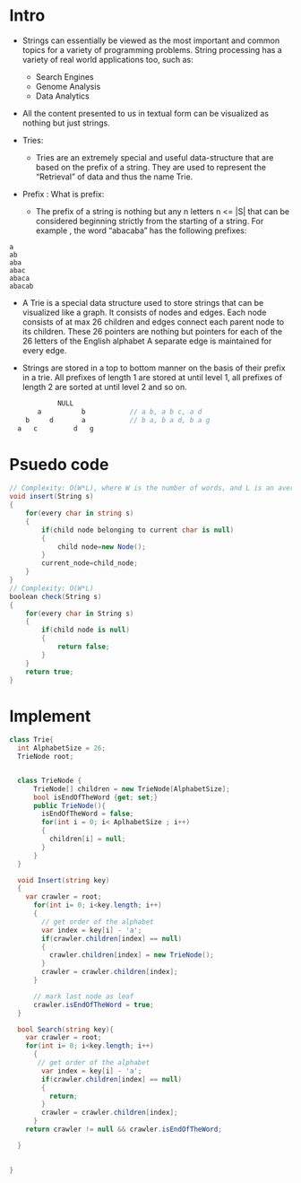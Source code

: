 # Intro
- Strings can essentially be viewed as the most important and common topics for a variety of programming problems. String processing has a variety of real world applications too, such as:
  - Search Engines
  - Genome Analysis
  - Data Analytics

- All the content presented to us in textual form can be visualized as nothing but just strings.

- Tries:
  - Tries are an extremely special and useful data-structure that are based on the prefix of a string. They are used to represent the “Retrieval” of data and thus the name Trie.

- Prefix : What is prefix:

  - The prefix of a string is nothing but any n letters n <= |S| that can be considered beginning strictly from the starting of a string. For example , the word “abacaba” has the following prefixes:
```
a
ab
aba
abac
abaca
abacab
```
- A Trie is a special data structure used to store strings that can be visualized like a graph. It consists of nodes and edges. Each node consists of at max 26 children and edges connect each parent node to its children. These 26 pointers are nothing but pointers for each of the 26 letters of the English alphabet A separate edge is maintained for every edge.

- Strings are stored in a top to bottom manner on the basis of their prefix in a trie. All prefixes of length 1 are stored at until level 1, all prefixes of length 2 are sorted at until level 2 and so on.

```csharp
            NULL
       a          b           // a b, a b c, a d
    b     d       a           // b a, b a d, b a g
  a   c         d   g
```

# Psuedo code

```csharp
// Complexity: O(W*L), where W is the number of words, and L is an average length of the word
void insert(String s)
{
    for(every char in string s)
    {
        if(child node belonging to current char is null)
        {
            child node=new Node();
        }
        current_node=child_node;
    }
}
// Complexity: O(W*L)
boolean check(String s)
{
    for(every char in String s)
    {
        if(child node is null)    
        {
            return false;
        }
    }
    return true;
}
```

# Implement

```csharp
class Trie{
  int AlphabetSize = 26;
  TrieNode root;


  class TrieNode {
      TrieNode[] children = new TrieNode[AlphabetSize];
      bool isEndOfTheWord {get; set;}
      public TrieNode(){
        isEndOfTheWord = false;
        for(int i = 0; i< AplhabetSize ; i++)
        {
          children[i] = null;
        }
      }
  }

  void Insert(string key)
  {
    var crawler = root;
      for(int i= 0; i<key.length; i++)
      {
        // get order of the alphabet
        var index = key[i] - 'a';
        if(crawler.children[index] == null)
        {
          crawler.children[index] = new TrieNode();
        }
        crawler = crawler.children[index];
      }

      // mark last node as leaf
      crawler.isEndOfTheWord = true;
  }

  bool Search(string key){
    var crawler = root;
    for(int i= 0; i<key.length; i++)
      {
       // get order of the alphabet
        var index = key[i] - 'a';
        if(crawler.children[index] == null)
        {
          return;
        }
        crawler = crawler.children[index];
      } 
    return crawler != null && crawler.isEndOfTheWord;

  }

  
}
```